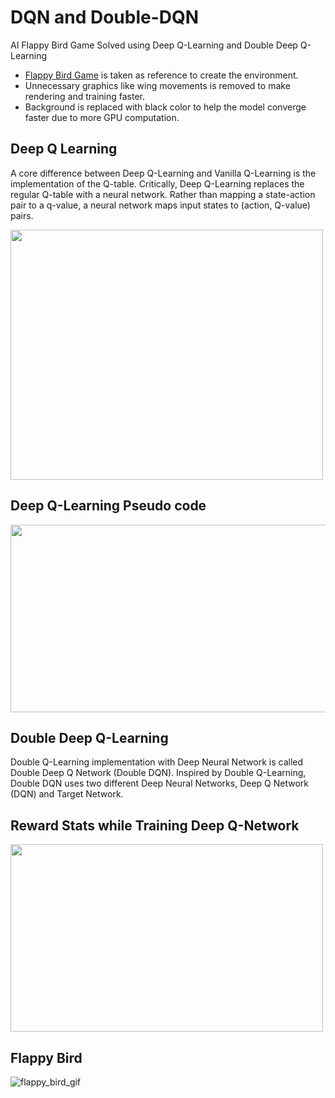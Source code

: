 # DQN and Double-DQN
AI Flappy Bird Game Solved using Deep Q-Learning and Double Deep Q-Learning
- [Flappy Bird Game](https://github.com/BhanuPrakashPebbeti/Flappy-Bird) is taken as reference to create the environment.
- Unnecessary graphics like wing movements is removed to make rendering and training faster.
- Background is replaced with black color to help the model converge faster due to more GPU computation. 

## Deep Q Learning
A core difference between Deep Q-Learning and Vanilla Q-Learning is the implementation of the Q-table. Critically, Deep Q-Learning replaces the regular Q-table with a neural network. Rather than mapping a state-action pair to a q-value, a neural network maps input states to (action, Q-value) pairs.

<img src="https://github.com/BhanuPrakashPebbeti/DQN_and_Double-DQN/blob/main/assets/deep-q-learning.png" width="500" height="400">

## Deep Q-Learning Pseudo code

<img src="https://github.com/BhanuPrakashPebbeti/DQN_and_Double-DQN/blob/main/assets/Pseudo-code-of-DQN-with-experience-replay.png" width="600" height="300">

## Double Deep Q-Learning

Double Q-Learning implementation with Deep Neural Network is called Double Deep Q Network (Double DQN). Inspired by Double Q-Learning, Double DQN uses two different Deep Neural Networks, Deep Q Network (DQN) and Target Network.

## Reward Stats while Training Deep Q-Network

<img src="https://github.com/BhanuPrakashPebbeti/DQN_and_Double-DQN/blob/main/DQN/Statistics.png" width="500" height="300">

## Flappy Bird 
![flappy_bird_gif](https://github.com/BhanuPrakashPebbeti/DQN_and_Double-DQN/blob/main/DQN/results/AI_FlappyBird.gif)

